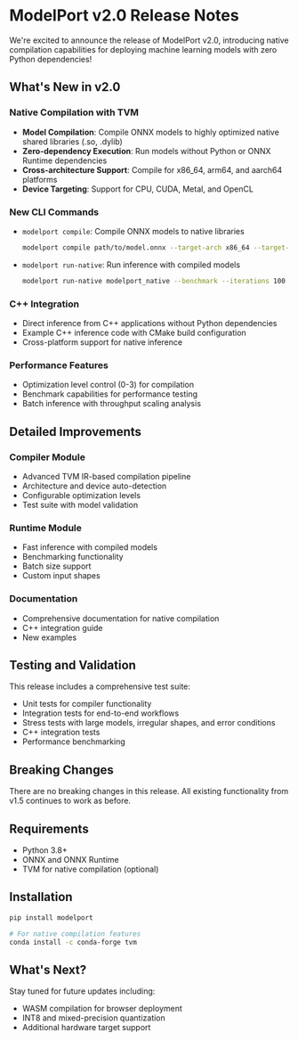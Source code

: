 # ModelPort v2.0 Release Notes

We're excited to announce the release of ModelPort v2.0, introducing native compilation capabilities for deploying machine learning models with zero Python dependencies!

## What's New in v2.0

### Native Compilation with TVM

- **Model Compilation**: Compile ONNX models to highly optimized native shared libraries (.so, .dylib)
- **Zero-dependency Execution**: Run models without Python or ONNX Runtime dependencies
- **Cross-architecture Support**: Compile for x86_64, arm64, and aarch64 platforms
- **Device Targeting**: Support for CPU, CUDA, Metal, and OpenCL

### New CLI Commands

- `modelport compile`: Compile ONNX models to native libraries
  ```bash
  modelport compile path/to/model.onnx --target-arch x86_64 --target-device cpu
  ```

- `modelport run-native`: Run inference with compiled models
  ```bash
  modelport run-native modelport_native --benchmark --iterations 100
  ```

### C++ Integration

- Direct inference from C++ applications without Python dependencies
- Example C++ inference code with CMake build configuration
- Cross-platform support for native inference

### Performance Features

- Optimization level control (0-3) for compilation
- Benchmark capabilities for performance testing
- Batch inference with throughput scaling analysis

## Detailed Improvements

### Compiler Module

- Advanced TVM IR-based compilation pipeline
- Architecture and device auto-detection
- Configurable optimization levels
- Test suite with model validation

### Runtime Module

- Fast inference with compiled models
- Benchmarking functionality
- Batch size support
- Custom input shapes

### Documentation

- Comprehensive documentation for native compilation
- C++ integration guide
- New examples

## Testing and Validation

This release includes a comprehensive test suite:

- Unit tests for compiler functionality
- Integration tests for end-to-end workflows
- Stress tests with large models, irregular shapes, and error conditions
- C++ integration tests
- Performance benchmarking

## Breaking Changes

There are no breaking changes in this release. All existing functionality from v1.5 continues to work as before.

## Requirements

- Python 3.8+
- ONNX and ONNX Runtime
- TVM for native compilation (optional)

## Installation

```bash
pip install modelport

# For native compilation features
conda install -c conda-forge tvm
```

## What's Next?

Stay tuned for future updates including:
- WASM compilation for browser deployment
- INT8 and mixed-precision quantization
- Additional hardware target support 